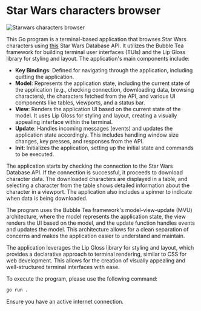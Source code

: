 # Star Wars characters browser

![Starwars characters browser](https://github.com/remogatto/sugarfoam/blob/main/examples/starwars/starwars.gif)


This Go program is a terminal-based application that browses Star Wars
characters using [this](https://starwars-databank.vercel.app/) Star
Wars Database API. It utilizes the Bubble Tea framework for building
terminal user interfaces (TUIs) and the Lip Gloss library for styling
and layout. The application's main components include:

- **Key Bindings**: Defined for navigating through the application,
  including quitting the application.
- **Model**: Represents the application state, including the current
  state of the application (e.g., checking connection, downloading
  data, browsing characters), the characters fetched from the API, and
  various UI components like tables, viewports, and a status bar.
- **View**: Renders the application UI based on the current state of
  the model. It uses Lip Gloss for styling and layout, creating a
  visually appealing interface within the terminal.
- **Update**: Handles incoming messages (events) and updates the
  application state accordingly. This includes handling window size
  changes, key presses, and responses from the API.
- **Init**: Initializes the application, setting up the initial state
  and commands to be executed.

The application starts by checking the connection to the Star Wars
Database API. If the connection is successful, it proceeds to download
character data. The downloaded characters are displayed in a table,
and selecting a character from the table shows detailed information
about the character in a viewport. The application also includes a
spinner to indicate when data is being downloaded.

The program uses the Bubble Tea framework's model-view-update (MVU)
architecture, where the model represents the application state, the
view renders the UI based on the model, and the update function
handles events and updates the model. This architecture allows for a
clean separation of concerns and makes the application easier to
understand and maintain.

The application leverages the Lip Gloss library for styling and
layout, which provides a declarative approach to terminal rendering,
similar to CSS for web development. This allows for the creation of
visually appealing and well-structured terminal interfaces with ease.

To execute the program, please use the following command:

```bash
go run .
```

Ensure you have an active internet connection.
